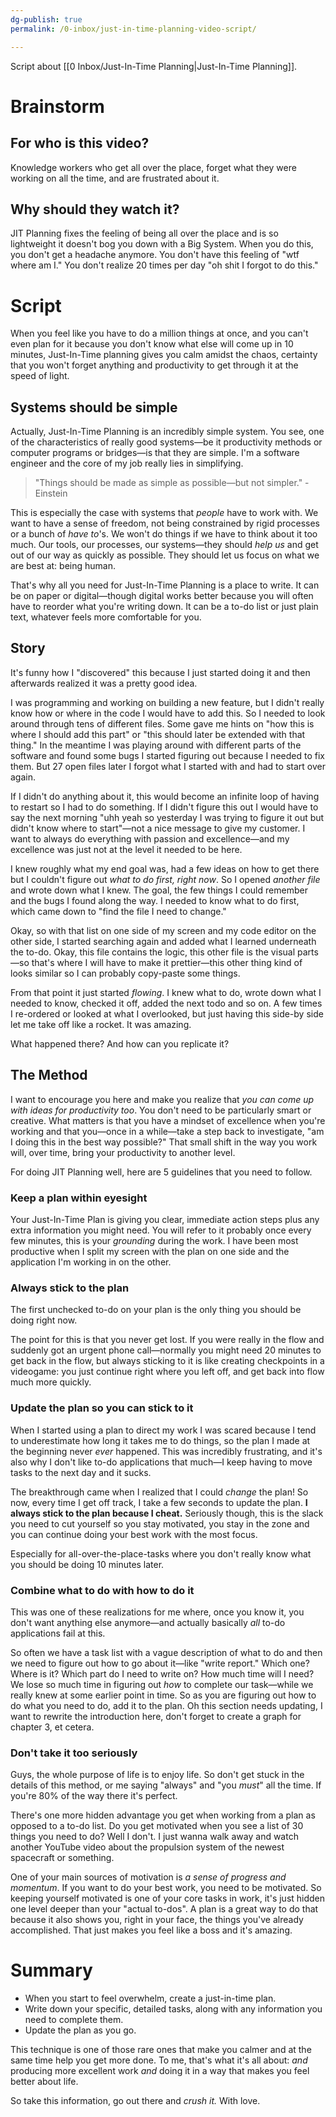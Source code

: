 ```yaml
---
dg-publish: true
permalink: /0-inbox/just-in-time-planning-video-script/

---
```


Script about [[0 Inbox/Just-In-Time Planning\|Just-In-Time Planning]].

# Brainstorm
## For who is this video?
Knowledge workers who get all over the place, forget what they were working on all the time, and are frustrated about it.

## Why should they watch it?
JIT Planning fixes the feeling of being all over the place and is so lightweight it doesn't bog you down with a Big System.
When you do this, you don't get a headache anymore.
You don't have this feeling of "wtf where am I."
You don't realize 20 times per day "oh shit I forgot to do this."

# Script
When you feel like you have to do a million things at once, and you can't even plan for it because you don't know what else will come up in 10 minutes, Just-In-Time planning gives you calm amidst the chaos, certainty that you won't forget anything and productivity to get through it at the speed of light.

## Systems should be simple
Actually, Just-In-Time Planning is an incredibly simple system. You see, one of the characteristics of really good systems—be it productivity methods or computer programs or bridges—is that they are simple. I'm a software engineer and the core of my job really lies in simplifying.

> "Things should be made as simple as possible—but not simpler." - Einstein

This is especially the case with systems that *people* have to work with. We want to have a sense of freedom, not being constrained by rigid processes or a bunch of *have to*'s. We won't do things if we have to think about it too much. Our tools, our processes, our systems—they should *help us* and get out of our way as quickly as possible. They should let us focus on what we are best at: being human.

That's why all you need for Just-In-Time Planning is a place to write. It can be on paper or digital—though digital works better because you will often have to reorder what you're writing down. It can be a to-do list or just plain text, whatever feels more comfortable for you.

## Story
It's funny how I "discovered" this because I just started doing it and then afterwards realized it was a pretty good idea.

I was programming and working on building a new feature, but I didn't really know how or where in the code I would have to add this. So I needed to look around through tens of different files. Some gave me hints on "how this is where I should add this part" or "this should later be extended with that thing." In the meantime I was playing around with different parts of the software and found some bugs I started figuring out because I needed to fix them. But 27 open files later I forgot what I started with and had to start over again.

If I didn't do anything about it, this would become an infinite loop of having to restart so I had to do something. If I didn't figure this out I would have to say the next morning "uhh yeah so yesterday I was trying to figure it out but didn't know where to start"—not a nice message to give my customer. I want to always do everything with passion and excellence—and my excellence was just not at the level it needed to be here.

I knew roughly what my end goal was, had a few ideas on how to get there but I couldn't figure out *what to do first, right now*. So I opened *another file* and wrote down what I knew. The goal, the few things I could remember and the bugs I found along the way. I needed to know what to do first, which came down to "find the file I need to change."

Okay, so with that list on one side of my screen and my code editor on the other side, I started searching again and added what I learned underneath the to-do. Okay, this file contains the logic, this other file is the visual parts—so that's where I will have to make it prettier—this other thing kind of looks similar so I can probably copy-paste some things.

From that point it just started *flowing*. I knew what to do, wrote down what I needed to know, checked it off, added the next todo and so on. A few times I re-ordered or looked at what I overlooked, but just having this side-by side let me take off like a rocket. It was amazing.

What happened there? And how can you replicate it?

## The Method
I want to encourage you here and make you realize that *you can come up with ideas for productivity too*. You don't need to be particularly smart or creative. What matters is that you have a mindset of excellence when you're working and that you—once in a while—take a step back to investigate, "am I doing this in the best way possible?" That small shift in the way you work will, over time, bring your productivity to another level.

For doing JIT Planning well, here are 5 guidelines that you need to follow.

### Keep a plan within eyesight
Your Just-In-Time Plan is giving you clear, immediate action steps plus any extra information you might need. You will refer to it probably once every few minutes, this is your *grounding* during the work. I have been most productive when I split my screen with the plan on one side and the application I'm working in on the other.

### Always stick to the plan
The first unchecked to-do on your plan is the only thing you should be doing right now. 

The point for this is that you never get lost. If you were really in the flow and suddenly got an urgent phone call—normally you might need 20 minutes to get back in the flow, but always sticking to it is like creating checkpoints in a videogame: you just continue right where you left off, and get back into flow much more quickly.

### Update the plan so you can stick to it
When I started using a plan to direct my work I was scared because I tend to underestimate how long it takes me to do things, so the plan I made at the beginning never *ever* happened. This was incredibly frustrating, and it's also why I don't like to-do applications that much—I keep having to move tasks to the next day and it sucks.

The breakthrough came when I realized that I could *change* the plan! So now, every time I get off track, I take a few seconds to update the plan. **I always stick to the plan because I cheat.** Seriously though, this is the slack you need to cut yourself so you stay motivated, you stay in the zone and you can continue doing your best work with the most focus.

Especially for all-over-the-place-tasks where you don't really know what you should be doing 10 minutes later.

### Combine what to do with how to do it
This was one of these realizations for me where, once you know it, you don't want anything else anymore—and actually basically *all* to-do applications fail at this.

So often we have a task list with a vague description of what to do and then we need to figure out how to go about it—like "write report." Which one? Where is it? Which part do I need to write on? How much time will I need? We lose so much time in figuring out *how* to complete our task—while we really knew at some earlier point in time. So as you are figuring out how to do what you need to do, add it to the plan. Oh this section needs updating, I want to rewrite the introduction here, don't forget to create a graph for chapter 3, et cetera.

### Don't take it too seriously
Guys, the whole purpose of life is to enjoy life. So don't get stuck in the details of this method, or me saying "always" and "you *must*" all the time. If you're 80% of the way there it's perfect.

There's one more hidden advantage you get when working from a plan as opposed to a to-do list. Do you get motivated when you see a list of 30 things you need to do? Well I don't. I just wanna walk away and watch another YouTube video about the propulsion system of the newest spacecraft or something.

One of your main sources of motivation is *a sense of progress and momentum*. If you want to do your best work, you need to be motivated. So keeping yourself motivated is one of your core tasks in work, it's just hidden one level deeper than your "actual to-dos". A plan is a great way to do that because it also shows you, right in your face, the things you've already accomplished. That just makes you feel like a boss and it's amazing.

# Summary
- When you start to feel overwhelm, create a just-in-time plan.
- Write down your specific, detailed tasks, along with any information you need to complete them.
- Update the plan as you go.

This technique is one of those rare ones that make you calmer and at the same time help you get more done. To me, that's what it's all about: *and* producing more excellent work *and* doing it in a way that makes you feel better about life.

So take this information, go out there and *crush it.* With love.